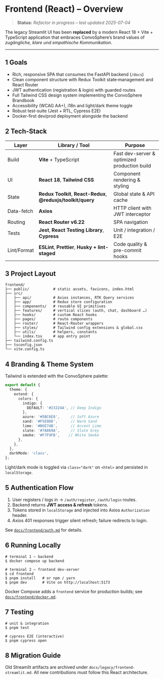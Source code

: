 # Frontend (React) – Overview

> **Status:** _Refactor in progress – last updated 2025-07-04_

The legacy Streamlit UI has been **replaced** by a modern React 18 + Vite + TypeScript application that embraces ConvoSphere’s brand values of _zugängliche, klare und empathische Kommunikation_.

---

## 1 Goals

* Rich, responsive SPA that consumes the FastAPI backend (`/docs`)
* Clean component structure with Redux Toolkit state‐management and React Router
* JWT authentication (registration & login) with guarded routes
* Full Tailwind CSS design system implementing the ConvoSphere Brandbook
* Accessibility (WCAG AA+), i18n and light/dark theme toggle
* Robust test-suite (Jest + RTL, Cypress E2E)
* Docker-first dev/prod deployment alongside the backend

## 2 Tech-Stack

| Layer | Library / Tool | Purpose |
|-------|----------------|---------|
| Build | **Vite** + TypeScript | Fast dev-server & optimized production build |
| UI | **React 18**, **Tailwind CSS** | Component rendering & styling |
| State | **Redux Toolkit**, **React-Redux**, **@reduxjs/toolkit/query** | Global state & API cache |
| Data-fetch | **Axios** | HTTP client with JWT interceptor |
| Routing | **React Router v6.22** | SPA navigation |
| Tests | **Jest**, **React Testing Library**, **Cypress** | Unit / integration / E2E |
| Lint/Format | **ESLint**, **Prettier**, **Husky + lint-staged** | Code quality & pre-commit hooks |

## 3 Project Layout

```
frontend/
├── public/           # static assets, favicons, index.html
├── src/
│   ├── api/          # Axios instances, RTK Query services
│   ├── app/          # Redux store configuration
│   ├── components/   # reusable UI primitives
│   ├── features/     # vertical slices (auth, chat, dashboard …)
│   ├── hooks/        # custom React hooks
│   ├── pages/        # route components
│   ├── router/       # React-Router wrappers
│   ├── styles/       # Tailwind config extensions & global.css
│   ├── utils/        # helpers, constants
│   └── index.tsx     # app entry point
├── tailwind.config.ts
├── tsconfig.json
└── vite.config.ts
```

## 4 Branding & Theme System

Tailwind is extended with the ConvoSphere palette:

```ts title="tailwind.config.ts"{4-11}
export default {
  theme: {
    extend: {
      colors: {
        indigo: {
          DEFAULT: '#23224A', // Deep Indigo
        },
        azure: '#5BC6E8',     // Soft Azure
        sand: '#F5E9DD',      // Warm Sand
        lime: '#B6E74B',      // Accent Lime
        slate: '#7A869A',     // Slate Grey
        smoke: '#F7F9FB',    // White Smoke
      },
    },
  },
  darkMode: 'class',
};
```

Light/dark mode is toggled via `class="dark"` on `<html>` and persisted in `localStorage`.

## 5 Authentication Flow

1. User registers / logs in -> `/auth/register`, `/auth/login` routes.
2. Backend returns **JWT access & refresh** tokens.
3. Tokens stored in `localStorage` and injected into Axios `Authorization` header.
4. Axios 401 responses trigger silent refresh; failure redirects to login.

See [`docs/frontend/auth.md`](auth.md) for details.

## 6 Running Locally

```
# terminal 1 – backend
$ docker compose up backend

# terminal 2 – frontend dev-server
$ cd frontend
$ pnpm install   # or npm / yarn
$ pnpm dev       # Vite on http://localhost:5173
```

Docker Compose adds a `frontend` service for production builds; see [`docs/frontend/docker.md`](docker.md).

## 7 Testing

```
# unit & integration
$ pnpm test

# cypress E2E (interactive)
$ pnpm cypress open
```

## 8 Migration Guide

Old Streamlit artifacts are archived under `docs/legacy/frontend-streamlit.md`. All new contributions must follow this React architecture.
